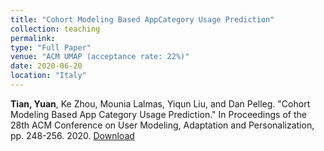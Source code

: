 ```yaml
---
title: "Cohort Modeling Based AppCategory Usage Prediction"
collection: teaching
permalink: 
type: "Full Paper"
venue: "ACM UMAP (acceptance rate: 22%)"
date: 2020-06-20
location: "Italy"
---
```


**Tian, Yuan**, Ke Zhou, Mounia Lalmas, Yiqun Liu, and Dan Pelleg. "Cohort Modeling Based App Category Usage Prediction." In Proceedings of the 28th ACM Conference on User Modeling, Adaptation and Personalization, pp. 248-256. 2020. [Download](https://dl.acm.org/doi/pdf/10.1145/3340631.3394849)
